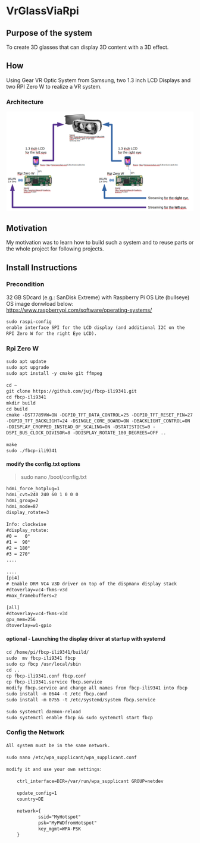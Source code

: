 # VrGlassViaRpi
## Purpose of the system
To create 3D glasses that can display 3D content with a 3D effect. 

## How
Using Gear VR Optic System from Samsung, two 1.3 inch LCD Displays and two RPI Zero W to realize a VR system.
### Architecture
![Alt-Text](/doc/pic/vrGlassViaRpiArchitecture.png "VrGlassViaRpi - Architecture")

## Motivation 
My motivation was to learn how to build such a system and to reuse parts or the whole project for following projects.

## Install Instructions
### Precondition
32 GB SDcard (e.g.: SanDisk Extreme) with Raspberry Pi OS Lite (bullseye)
OS image donwload below: https://www.raspberrypi.com/software/operating-systems/

    sudo raspi-config
    enable interface SPI for the LCD display (and additional I2C on the RPI Zero W for the right Eye LCD).

### Rpi Zero W

    sudo apt update
    sudo apt upgrade
    sudo apt install -y cmake git ffmpeg

    cd ~
    git clone https://github.com/juj/fbcp-ili9341.git
    cd fbcp-ili9341
    mkdir build
    cd build
    cmake -DST7789VW=ON -DGPIO_TFT_DATA_CONTROL=25 -DGPIO_TFT_RESET_PIN=27 -DGPIO_TFT_BACKLIGHT=24 -DSINGLE_CORE_BOARD=ON -DBACKLIGHT_CONTROL=ON -DDISPLAY_CROPPED_INSTEAD_OF_SCALING=ON -DSTATISTICS=0 -DSPI_BUS_CLOCK_DIVISOR=8 -DDISPLAY_ROTATE_180_DEGREES=OFF ..

    make
    sudo ./fbcp-ili9341

#### modify the config.txt options
>sudo nano /boot/config.txt

    hdmi_force_hotplug=1
    hdmi_cvt=240 240 60 1 0 0 0
    hdmi_group=2
    hdmi_mode=87
    display_rotate=3

    Info: clockwise
    #display_rotate:
    #0 =   0°
    #1 =  90°
    #2 = 180°
    #3 = 270°
    ....

    ....
    [pi4]
    # Enable DRM VC4 V3D driver on top of the dispmanx display stack
    #dtoverlay=vc4-fkms-v3d
    #max_framebuffers=2
    
    [all]
    #dtoverlay=vc4-fkms-v3d
    gpu_mem=256
    dtoverlay=w1-gpio

#### optional - Launching the display driver at startup with systemd

    cd /home/pi/fbcp-ili9341/build/
    sudo  mv fbcp-ili9341 fbcp
    sudo cp fbcp /usr/local/sbin
    cd ..
    cp fbcp-ili9341.conf fbcp.conf
    cp fbcp-ili9341.service fbcp.service
    modify fbcp.service and change all names from fbcp-ili9341 into fbcp
    sudo install -m 0644 -t /etc fbcp.conf 
    sudo install -m 0755 -t /etc/systemd/system fbcp.service 

    sudo systemctl daemon-reload
    sudo systemctl enable fbcp && sudo systemctl start fbcp

### Config the Network
    All system must be in the same network.

    sudo nano /etc/wpa_supplicant/wpa_supplicant.conf
    
    modify it and use your own settings:
    
        ctrl_interface=DIR=/var/run/wpa_supplicant GROUP=netdev
        
        update_config=1
        country=DE

        network={
                ssid="MyHotspot"
                psk="MyPWDfromHotspot"
                key_mgmt=WPA-PSK
        }


